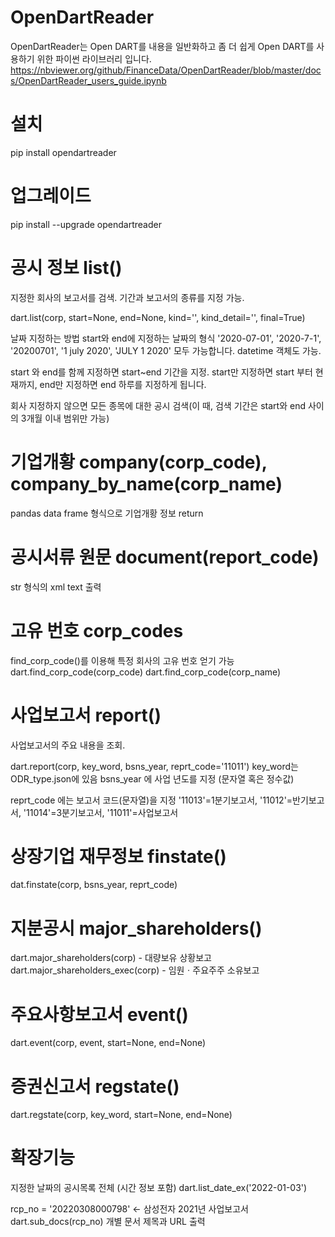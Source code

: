 # OpenDartReader
OpenDartReader는 Open DART를 내용을 일반화하고 좀 더 쉽게 Open DART를 사용하기 위한 파이썬 라이브러리 입니다.
https://nbviewer.org/github/FinanceData/OpenDartReader/blob/master/docs/OpenDartReader_users_guide.ipynb

# 설치
pip install opendartreader

# 업그레이드
pip install --upgrade opendartreader

# 공시 정보 list()
지정한 회사의 보고서를 검색. 기간과 보고서의 종류를 지정 가능.

dart.list(corp, start=None, end=None, kind='', kind_detail='', final=True)

날짜 지정하는 방법
start와 end에 지정하는 날짜의 형식 '2020-07-01', '2020-7-1', '20200701', '1 july 2020', 'JULY 1 2020' 모두 가능합니다. datetime 객체도 가능.

start 와 end를 함께 지정하면 start~end 기간을 지정.
start만 지정하면 start 부터 현재까지,
end만 지정하면 end 하루를 지정하게 됩니다.

회사 지정하지 않으면 모든 종목에 대한 공시 검색(이 때, 검색 기간은 start와 end 사이의 3개월 이내 범위만 가능)

# 기업개황 company(corp_code), company_by_name(corp_name)
pandas data frame 형식으로 기업개황 정보 return

# 공시서류 원문 document(report_code)
str 형식의 xml text 출력

# 고유 번호 corp_codes
find_corp_code()를 이용해 특정 회사의 고유 번호 얻기 가능
dart.find_corp_code(corp_code)
dart.find_corp_code(corp_name)

# 사업보고서 report()
사업보고서의 주요 내용을 조회.

dart.report(corp, key_word, bsns_year, reprt_code='11011')
key_word는 ODR_type.json에 있음
bsns_year 에 사업 년도를 지정 (문자열 혹은 정수값)

reprt_code 에는 보고서 코드(문자열)을 지정
'11013'=1분기보고서, '11012'=반기보고서, '11014'=3분기보고서, '11011'=사업보고서

# 상장기업 재무정보 finstate()
dat.finstate(corp, bsns_year, reprt_code)

# 지분공시 major_shareholders()
dart.major_shareholders(corp) - 대량보유 상황보고
dart.major_shareholders_exec(corp) - 임원ㆍ주요주주 소유보고

# 주요사항보고서 event()
dart.event(corp, event, start=None, end=None)

# 증권신고서 regstate()
dart.regstate(corp, key_word, start=None, end=None)

# 확장기능
지정한 날짜의 공시목록 전체 (시간 정보 포함)
    dart.list_date_ex('2022-01-03')

rcp_no = '20220308000798' ← 삼성전자 2021년 사업보고서
dart.sub_docs(rcp_no) 개별 문서 제목과 URL 출력
